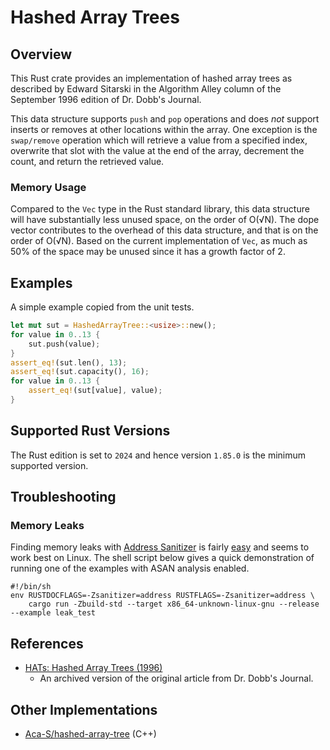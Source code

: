 # Hashed Array Trees

## Overview

This Rust crate provides an implementation of hashed array trees as described by Edward Sitarski in the Algorithm Alley column of the September 1996 edition of Dr. Dobb's Journal.

This data structure supports `push` and `pop` operations and does _not_ support inserts or removes at other locations within the array. One exception is the `swap/remove` operation which will retrieve a value from a specified index, overwrite that slot with the value at the end of the array, decrement the count, and return the retrieved value.

### Memory Usage

Compared to the `Vec` type in the Rust standard library, this data structure will have substantially less unused space, on the order of O(√N). The dope vector contributes to the overhead of this data structure, and that is on the order of O(√N). Based on the current implementation of `Vec`, as much as 50% of the space may be unused since it has a growth factor of 2.

## Examples

A simple example copied from the unit tests.

```rust
let mut sut = HashedArrayTree::<usize>::new();
for value in 0..13 {
    sut.push(value);
}
assert_eq!(sut.len(), 13);
assert_eq!(sut.capacity(), 16);
for value in 0..13 {
    assert_eq!(sut[value], value);
}
```

## Supported Rust Versions

The Rust edition is set to `2024` and hence version `1.85.0` is the minimum supported version.

## Troubleshooting

### Memory Leaks

Finding memory leaks with [Address Sanitizer](https://clang.llvm.org/docs/AddressSanitizer.html) is fairly [easy](https://doc.rust-lang.org/beta/unstable-book/compiler-flags/sanitizer.html) and seems to work best on Linux. The shell script below gives a quick demonstration of running one of the examples with ASAN analysis enabled.

```shell
#!/bin/sh
env RUSTDOCFLAGS=-Zsanitizer=address RUSTFLAGS=-Zsanitizer=address \
    cargo run -Zbuild-std --target x86_64-unknown-linux-gnu --release --example leak_test
```

## References

* [HATs: Hashed Array Trees (1996)](https://jacobfilipp.com/DrDobbs/articles/DDJ/1996/9609/9609n/9609n.htm)
    - An archived version of the original article from Dr. Dobb's Journal.

## Other Implementations

* [Aca-S/hashed-array-tree](https://github.com/Aca-S/hashed-array-tree) (C++)
